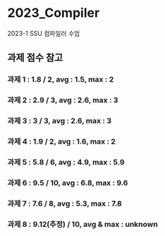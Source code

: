 # 2023_Compiler
2023-1 SSU 컴파일러 수업

## 과제 점수 참고
### 과제 1 : 1.8 / 2, avg : 1.5, max : 2
### 과제 2 : 2.9 / 3, avg : 2.6, max : 3
### 과제 3 : 3 / 3, avg : 2.6, max : 3
### 과제 4 : 1.9 / 2, avg : 1.6, max : 2
### 과제 5 : 5.8 / 6, avg : 4.9, max : 5.9
### 과제 6 : 9.5 / 10, avg : 6.8, max : 9.6
### 과제 7 : 7.6 / 8, avg : 5.3, max : 7.8
### 과제 8 : 9.12(추정) / 10, avg & max : unknown
